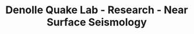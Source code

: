 ---
title: "Denolle Quake Lab - Research - Near Surface Seismology"
menu: header
layout: textlay
excerpt: "Denolle Quake Lab -- Research"
sitemap: false
permalink: /research/near-surface-seismology
---